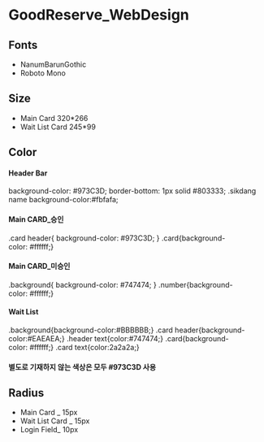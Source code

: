 # GoodReserve_WebDesign

## Fonts
* NanumBarunGothic
* Roboto Mono

## Size
* Main Card 320*266
* Wait List Card 245*99

## Color
#### Header Bar

background-color: #973C3D; 
border-bottom: 1px solid #803333;
.sikdang name background-color:#fbfafa;

#### Main CARD_승인

.card header{ background-color: #973C3D; }
.card{background-color: #ffffff;}

#### Main CARD_미승인

.background{ background-color: #747474; }
.number{background-color: #ffffff;} 

#### Wait List

.background{background-color:#BBBBBB;}
.card header{background-color:#EAEAEA;}
.header text{color:#747474;}
.card{background-color: #ffffff;}
.card text{color:2a2a2a;}

#### 별도로 기재하지 않는 색상은 모두 #973C3D 사용

## Radius
* Main Card _ 15px
* Wait List Card _ 15px
* Login Field_ 10px
